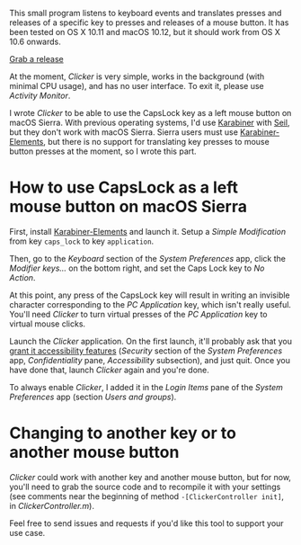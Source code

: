 This small program listens to keyboard events and translates presses and releases of a specific key to presses and releases of a mouse button.
It has been tested on OS X 10.11 and macOS 10.12, but it should work from OS X 10.6 onwards.

[Grab a release](https://github.com/oin/Clicker/releases)

At the moment, _Clicker_ is very simple, works in the background (with minimal CPU usage), and has no user interface.
To exit it, please use _Activity Monitor_.

I wrote _Clicker_ to be able to use the CapsLock key as a left mouse button on macOS Sierra.
With previous operating systems, I'd use [Karabiner](https://pqrs.org/osx/karabiner/) with [Seil](https://pqrs.org/osx/karabiner/seil.html.en), but they don't work with macOS Sierra.
Sierra users must use [Karabiner-Elements](https://github.com/tekezo/Karabiner-Elements/), but there is no support for translating key presses to mouse button presses at the moment, so I wrote this part.

# How to use CapsLock as a left mouse button on macOS Sierra

First, install [Karabiner-Elements](https://github.com/tekezo/Karabiner-Elements/) and launch it.
Setup a _Simple Modification_ from key ``caps_lock`` to key ``application``.

Then, go to the _Keyboard_ section of the _System Preferences_ app, click the _Modifier keys…_ on the bottom right, and set the Caps Lock key to _No Action_.

At this point, any press of the CapsLock key will result in writing an invisible character corresponding to the _PC Application_ key, which isn't really useful.
You'll need _Clicker_ to turn virtual presses of the _PC Application_ key to virtual mouse clicks.

Launch the _Clicker_ application.
On the first launch, it'll probably ask that you [grant it accessibility features](https://support.apple.com/kb/PH21504) (_Security_ section of the _System Preferences_ app, _Confidentiality_ pane, _Accessibility_ subsection), and just quit.
Once you have done that, launch _Clicker_ again and you're done.

To always enable _Clicker_, I added it in the _Login Items_ pane of the _System Preferences_ app (section _Users and groups_).

# Changing to another key or to another mouse button

_Clicker_ could work with another key and another mouse button, but for now, you'll need to grab the source code and to recompile it with your settings (see comments near the beginning of method ``-[ClickerController init]``, in _ClickerController.m_).

Feel free to send issues and requests if you'd like this tool to support your use case.
